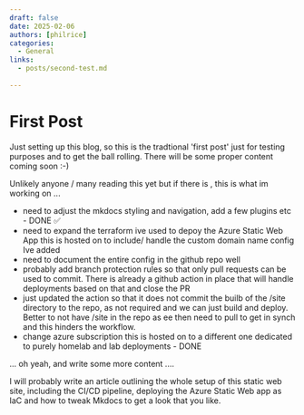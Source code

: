 ```yaml
---
draft: false 
date: 2025-02-06
authors: [philrice]
categories:
  - General
links:
  - posts/second-test.md
 
---
```


# First Post

Just setting up this blog, so this is the tradtional 'first post' just for testing purposes and to get the ball rolling. There will be some proper content coming soon :-)

Unlikely anyone / many reading this yet but if there is , this is what im working on ...

- need to adjust the mkdocs styling and navigation, add a few plugins etc  - DONE :white_check_mark:  
- need to expand the terraform ive used to depoy the Azure Static Web App this is hosted on to include/ handle the custom domain name config Ive added
- need to document the entire config in the github repo well 
- probably add branch protection rules so that only pull requests can be used to commit. There is already a github action in place that will handle deployments based on that and close the PR
- just updated the action so that it does not commit the builb of the  /site directory to the repo, as not required and we can just build and deploy. Better to not have /site in the repo as ee then need to pull to get in synch and this hinders the workflow.
- change azure subscription this is hosted on to a different one dedicated to purely homelab and lab deployments - DONE
<!-- more -->
... oh yeah, and write some more content ....

I will probably write an article outlining the whole setup of this static web site, including the CI/CD pipeline, deploying the Azure Static Web app as IaC and how to tweak Mkdocs to get a look that you like.